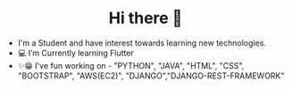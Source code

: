 <h1 align="center">Hi there 👋</h1>



- I'm a Student and have interest towards learning new technologies.
- 💻 I’m Currently learning Flutter 
- ✨😁 I've fun working on - "PYTHON", "JAVA", "HTML", "CSS", "BOOTSTRAP", "AWS(EC2)", "DJANGO","DJANGO-REST-FRAMEWORK"

